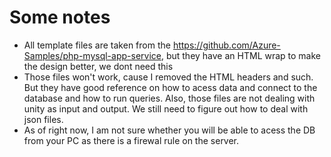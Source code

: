 # Some notes 
* All template files are taken from the https://github.com/Azure-Samples/php-mysql-app-service, but they have an HTML wrap to make the design better, we dont need this
* Those files won't work, cause I removed the  HTML headers and such. But they have good reference on how to acess data and connect to the database and how to run queries. Also, those files are not dealing with unity as input and output. We still need to figure out how to deal with json files.
* As of right now, I am not sure whether you will be able to acess the DB from your PC as there is a firewal rule on the server. 